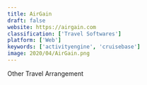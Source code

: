 ```yaml
---
title: AirGain
draft: false 
website: https://airgain.com
classification: ['Travel Softwares']
platform: ['Web']
keywords: ['activityengine', 'cruisebase']
image: 2020/04/AirGain.png
---
```

Other Travel Arrangement